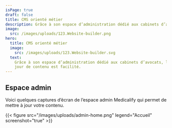 ```yaml
---
isPage: true
draft: false
title: CMS orienté métier
description: Grâce à son espace d’administration dédié aux cabinets d’avocats, la mise à jour de contenu est facilité.
image:
  src: /images/uploads/123.Website-builder.png
hero:
  title: CMS orienté métier
  image:
    src: /images/uploads/123.Website-builder.svg
  text:
    Grâce à son espace d’administration dédié aux cabinets d’avocats, la mise à
    jour de contenu est facilité.
---
```


## Espace admin

Voici quelques captures d’écran de l’espace admin Medicalify qui permet de mettre à jour votre contenu.

{{< figure src="/images/uploads/admin-home.png" legend="Accueil" screenshot="true" >}}
